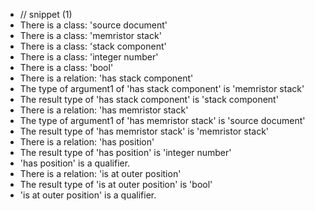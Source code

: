 - // snippet (1)
- There is a class: 'source document'
- There is a class: 'memristor stack'
- There is a class: 'stack component'
- There is a class: 'integer number'
- There is a class: 'bool'
- There is a relation: 'has stack component'
- The type of argument1 of 'has stack component' is 'memristor stack'
- The result type of 'has stack component' is 'stack component'
- There is a relation: 'has memristor stack'
- The type of argument1 of 'has memristor stack' is 'source document'
- The result type of 'has memristor stack' is 'memristor stack'
- There is a relation: 'has position'
- The result type of 'has position' is 'integer number'
- 'has position' is a qualifier.
- There is a relation: 'is at outer position'
- The result type of 'is at outer position' is 'bool'
- 'is at outer position' is a qualifier.